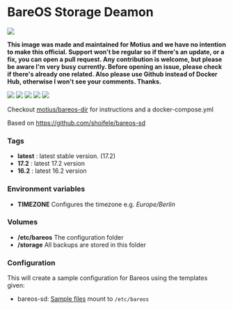 # BareOS Storage Deamon
![](https://www.bareos.com/files/Logos/Bareos/Logo_gesamt.png)

**This image was made and maintained for Motius and we have no intention to make this official. Support won't be regular so if there's an update, or a fix, you can open a pull request. Any contribution is welcome, but please be aware I'm very busy currently. Before opening an issue, please check if there's already one related. Also please use Github instead of Docker Hub, otherwise I won't see your comments. Thanks.**

![](https://img.shields.io/docker/pulls/motius/bareos-sd.svg) ![](https://img.shields.io/github/commit-activity/y/motius/dockerfiles.svg) ![](https://img.shields.io/docker/automated/motius/bareos-sd.svg) ![](https://img.shields.io/docker/build/motius/bareos-sd.svg) ![](https://circleci.com/gh/motius/dockerfiles/tree/master.svg?style=shield)


Checkout [motius/bareos-dir](https://hub.docker.com/r/motius/bareos-dir/) for instructions and a docker-compose.yml

Based on https://github.com/shoifele/bareos-sd

### Tags
- **latest** : latest stable version. (17.2)
- **17.2** : latest 17.2 version
- **16.2** : latest 16.2 version

### Environment variables
- **TIMEZONE** Configures the timezone e.g. *Europe/Berlin*

### Volumes
- **/etc/bareos** The configuration folder
- **/storage** All backups are stored in this folder

### Configuration
This will create a sample configuration for Bareos using the templates given:
- bareos-sd: [Sample files](https://github.com/motius/dockerfiles/tree/master/bareos-sd/rootfs/temp) mount to `/etc/bareos`
